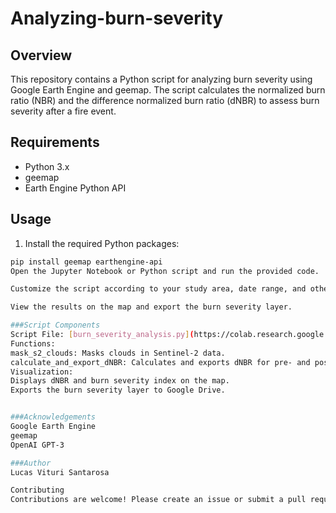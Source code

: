 # Analyzing-burn-severity


## Overview

This repository contains a Python script for analyzing burn severity using Google Earth Engine and geemap. The script calculates the normalized burn ratio (NBR) and the difference normalized burn ratio (dNBR) to assess burn severity after a fire event.

## Requirements

- Python 3.x
- geemap
- Earth Engine Python API

## Usage

1. Install the required Python packages:

```bash
pip install geemap earthengine-api
Open the Jupyter Notebook or Python script and run the provided code.

Customize the script according to your study area, date range, and other parameters.

View the results on the map and export the burn severity layer.

###Script Components
Script File: [burn_severity_analysis.py](https://colab.research.google.com/drive/1p4fZebG4YU8CBBNzvIGgEHXI0JBfGfsC?usp=sharing)
Functions:
mask_s2_clouds: Masks clouds in Sentinel-2 data.
calculate_and_export_dNBR: Calculates and exports dNBR for pre- and post-fire periods.
Visualization:
Displays dNBR and burn severity index on the map.
Exports the burn severity layer to Google Drive.


###Acknowledgements
Google Earth Engine
geemap
OpenAI GPT-3

###Author
Lucas Vituri Santarosa

Contributing
Contributions are welcome! Please create an issue or submit a pull request.
